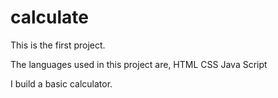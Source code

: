 # calculate
 This is the first project.

The languages used in this project are,
HTML
CSS
Java Script

I build a basic calculator.
